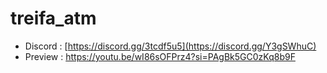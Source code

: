 # treifa_atm


- Discord : [https://discord.gg/3tcdf5u5](https://discord.gg/Y3gSWhuC)
- Preview : https://youtu.be/wI86sOFPrz4?si=PAgBk5GC0zKq8b9F

